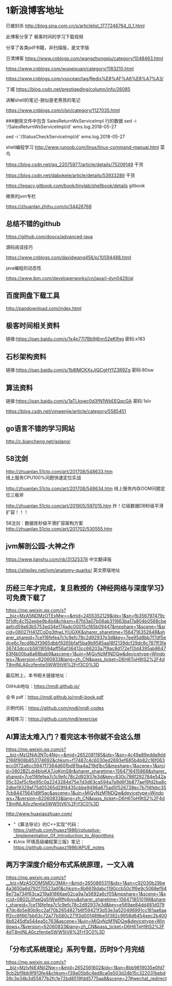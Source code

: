 # 1新浪博客地址
已被封杀
http://blog.sina.com.cn/s/articlelist_1777246764_0_1.html

此博客分享了 极客时间的学习下载视频

分享了各类pdf书籍，非扫描版，是文字版









日清博客
https://www.cnblogs.com/wangzhongqiu/category/1048463.html

https://www.cnblogs.com/wupeixuan/category/1183210.html

https://www.cnblogs.com/ysocean/tag/Redis%E8%AF%A6%E8%A7%A3/

丁威
https://blog.csdn.net/prestigeding/column/info/26085







讲解shell的笔记-貌似是老男孩的笔记

https://www.cnblogs.com/clsn/category/1127035.html

###删除文件中包含 SalesReturnWsServiceImpl 行的数据
sed -i '/SalesReturnWsServiceImpl/d' wms.log.2018-05-27

sed -i '/StatusCheckServiceImpl/d' wms.log.2018-05-27

shell编程学习
http://www.runoob.com/linux/linux-command-manual.html  菜鸟

https://blog.csdn.net/qq_22075977/article/details/75209149 干货

https://blog.csdn.net/dabokele/article/details/53933289  干货

https://legacy.gitbook.com/book/tinylab/shellbook/details  gitbook



微笑的jvm专栏

https://zhuanlan.zhihu.com/p/34426768

## 总结不错的github
https://github.com/doocs/advanced-java





源码阅读技巧 

https://www.cnblogs.com/davidwang456/p/10594488.html



java编程的动态性

https://www.ibm.com/developerworks/cn/java/j-dyn0429/ql



## 百度网盘下载工具

http://pandownload.com/index.html

## 极客时间相关资料

链接:https://pan.baidu.com/s/1x4p77l7Bb9j6nn52eKlfqg  密码:x183

## 石杉架构资料

链接:https://pan.baidu.com/s/1b8lMCKXsJjQCgHYfZ3R9Zg  密码:80sw

## 算法资料

链接:https://pan.baidu.com/s/1aTLkowc0d3fN1WbEEQqcGA  密码:1slv



https://blog.csdn.net/yinwenjie/article/category/5585451



## go语言不错的学习网站

http://c.biancheng.net/golang/

## 58沈剑

http://zhuanlan.51cto.com/art/201708/548633.htm  
线上服务CPU100%问题快速定位实战


http://zhuanlan.51cto.com/art/201708/548634.htm  线上服务内存OOM问题定位三板斧

http://zhuanlan.51cto.com/art/201905/597015.htm 炸！亿级数据DB秒级平滑扩容！！！

58沈剑：数据库秒级平滑扩容架构方案  http://zhuanlan.51cto.com/art/201702/530555.htm

## jvm解剖公园-大神之作

https://www.jianshu.com/nb/31325378  中文翻译版

https://shipilev.net/jvm/anatomy-quarks/   英文原版地址

## 历经三年才完成，复旦教授的《神经网络与深度学习》可免费下载了 

https://mp.weixin.qq.com/s?__biz=MzA5NDMzOTExMw==&mid=2455352129&idx=1&sn=fb356797479c5f1dfc4c152eebe9b4b4&chksm=87fd3a07b08ab311663ba17a804b0568cbeaefcd59a63b5753ed34e174adc00015cf85b09447&mpshare=1&scene=1&srcid=08027H41ZCoDg3thwLYiUGXK&sharer_sharetime=1564716352648&sharer_shareid=7ce116fefea7c1c9efc78c2d92937e3d&key=7ee95d8bb7f7df5edce6c7ecd9b2f3965dbbf9265bfaf5ba9b9585aa18f2139dcf29dc8c787ff3fa36743dcccb58116594aff56af36413cc66203a7f9ac8d172e113d4395ab864763f4b00ba8a68bab9&ascene=1&uin=MjQyNzM1NDQw&devicetype=Windows+7&version=62060833&lang=zh_CN&pass_ticket=D6H6TpH9tS2%2F4dT8mlNLA0czfentie5WW5tV6%2Frf3C0%3D



最后附上，本书相关链接地址：

GitHub地址：https://nndl.github.io/

全书 pdf：https://nndl.github.io/nndl-book.pdf

示例代码：https://github.com/nndl/nndl-codes

课程练习：https://github.com/nndl/exercise

## AI算法太难入门？看完这本书你就不会这么想 

https://mp.weixin.qq.com/s?__biz=MzI2NjA3NTc4Ng==&mid=2652081185&idx=1&sn=4c49a89edda9dd2166f908b853174692&chksm=f17487c4c6030ed2693ef685b4b82c16f063ecc0f72a6cc5947f7364d60fbd91ba4a219d1bc5&mpshare=1&scene=1&srcid=0802BZLdi4bIoKA7JoKjmS8r&sharer_sharetime=1564716415868&sharer_shareid=7ce116fefea7c1c9efc78c2d92937e3d&key=830c786f292784e542a95c32ef5cfbe95c0a2243284d75e7d3d63ca594a7a9d6f3b877aef9fd2ba8c2dbe19329af75d05265d29f4435cbbe9486a675ad5f526738ec7b7f4febc357cb84475641d9f5ac&ascene=1&uin=MjQyNzM1NDQw&devicetype=Windows+7&version=62060833&lang=zh_CN&pass_ticket=D6H6TpH9tS2%2F4dT8mlNLA0czfentie5WW5tV6%2Frf3C0%3D

http://www.huaxiaozhuan.com/

- "《算法导论》的C++实现"代码：https://github.com/huaxz1986/cplusplus-_Implementation_Of_Introduction_to_Algorithms
- 《Unix 环境高级编程第三版》笔记：https://github.com/huaxz1986/APUE_notes





## 两万字深度介绍分布式系统原理，一文入魂

https://mp.weixin.qq.com/s?__biz=MzA5ODM5MDU3MA==&mid=2650865311&idx=1&sn=c92030b29be4a3650a6d792f70523a91&chksm=8b6619dabc1190ccb50c1f6e9c5068ef948e73a734f63ca219a81866ae02ca9a7a5692a6cf05&mpshare=1&scene=1&srcid=0802L0fxeQg5IWwRlftj4oyu&sharer_sharetime=1564718510198&sharer_shareid=7ce116fefea7c1c9efc78c2d92937e3d&key=e569ae84dd481d07947dc4b5e80b9cc2af70b2654827b6f59421f3d53e3a520496991cc161aa6aaff2cc6f667bb63c72a77b580c271f3d001489be5f382c9958d6454eec2b4008b6245dfa544ea5c763&ascene=1&uin=MjQyNzM1NDQw&devicetype=Windows+7&version=62060833&lang=zh_CN&pass_ticket=D6H6TpH9tS2%2F4dT8mlNLA0czfentie5WW5tV6%2Frf3C0%3D



## 「分布式系统理论」系列专题，历时9个月完结

https://mp.weixin.qq.com/s?__biz=MzIyNjE4NjI2Nw==&mid=2652561602&idx=1&sn=8bb9819035e0fd79cb2bf9bb9f913fe4&chksm=f39a05b6c4ed8ca0e503d24b15c322031bebd39c3e34b3d55877b2fc1e72bd8519fdd5775aa8&scene=27#wechat_redirect